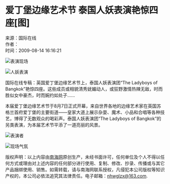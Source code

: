 # 爱丁堡边缘艺术节 泰国人妖表演艳惊四座\[图\]

来源：国际在线  
作者：  
时间：2009-08-14 16:16:21

![表演现场](http://www.hinews.cn/pic/0/15/80/89/15808921_882584.jpg)

![人妖表演](http://www.hinews.cn/pic/0/10/52/59/10525908_240956.jpg)

国际在线专稿：英国爱丁堡边缘艺术节上，泰国人妖表演团“The Ladyboys of Bangkok”艳惊四座。这些成员或相貌清秀妩媚动人，或狂野激情热辣无敌，时而胜似女中豪杰，时而婉约如处子……

本届爱丁堡边缘艺术节于8月7日正式开幕，来自世界各地的边缘艺术家在英国苏格兰首府爱丁堡的主要街道——皇家大道上展示杂耍、魔术、小品和合唱等各种技艺，博得了无数观众的喝彩声。泰国人妖表演团“The Ladyboys of Bangkok”的另类表演，为本届艺术节平添了一道亮丽的风景。

![表演者](http://www.hinews.cn/pic/0/10/52/59/10525908_240956.jpg)

![现场气氛](http://www.hinews.cn/pic/0/13/75/76/13757635_748012.png)

版权声明：以上内容由[南海网](http://www.hinews.cn/)原创生产，未经书面许可，任何单位及个人不得以任何方式或理由对上述内容的任何部分进行使用、复制、修改、抄录、传播或与其它产品捆绑使用、销售。如需转载，请与南海网联系授权，凡侵犯本公司版权等知识产权的，本公司必依法追究其法律责任。电子邮箱：nhwglzx@163.com.
